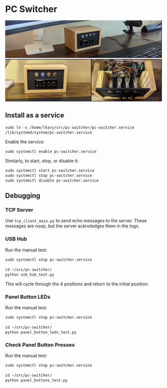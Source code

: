 # PC Switcher

![Photos of the front panel siting on the desk.](doc/images/panel_banner.png)

## Install as a service

```
sudo ln -s /home/lkary/src/pc-switcher/pc-switcher.service /lib/systemd/system/pc-switcher.service
```

Enable the service:

```
sudo systemctl enable pc-switcher.service
```

Similarly, to start, stop, or disable it:

```
sudo systemctl start pc-switcher.service
sudo systemctl stop pc-switcher.service
sudo systemctl disable pc-switcher.service
```

## Debugging

### TCP Server

Use `tcp_client_main.py` to send echo messages to the server. These messages 
are noop, but the server acknoledges them in the logs.

### USB Hub

Run the manual test:

```
sudo systemctl stop pc-switcher.service

cd ~/src/pc-switcher/
python usb_hub_test.py
```

This will cycle through the 4 positions and return to the initial position.

### Panel Button LEDs

Run the manual test:

```
sudo systemctl stop pc-switcher.service

cd ~/src/pc-switcher/
python panel_button_leds_test.py
```

### Check Panel Button Presses

Run the manual test:

```
sudo systemctl stop pc-switcher.service

cd ~/src/pc-switcher/
python panel_buttons_test.py
```